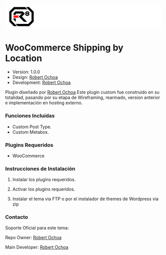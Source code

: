 ![alt tag](images/repo-logo.png)

# WooCommerce Shipping by Location #

* Version: 1.0.0
* Design: [Robert Ochoa](http://www.robertochoaweb.com/?utm_source=github_link&utm_medium=link&utm_content=wooshiplocation)
* Development: [Robert Ochoa](http://www.robertochoaweb.com/?utm_source=github_link&utm_medium=link&utm_content=wooshiplocation)

Plugin diseñado por [Robert Ochoa](http://www.robertochoaweb.com/?utm_source=github_link&utm_medium=link&utm_content=wooshiplocation)
Este plugin custom fue construido en su totalidad, pasando por su etapa de Wireframing, rearmado, version anterior e implementación en hosting externo.

### Funciones Incluídas ###

* Custom Post Type.
* Custom Metabox.

### Plugins Requeridos ###

* WooCommerce

### Instrucciones de Instalación ###

1. Instalar los plugins requeridos.

2. Activar los plugins requeridos.

3. Instalar el tema via FTP o por el instalador de themes de Wordpress via zip

### Contacto ###

Soporte Oficial para este tema:

Repo Owner: [Robert Ochoa](http://www.robertochoaweb.com/?utm_source=github_link&utm_medium=link&utm_content=wooshiplocation)

Main Developer: [Robert Ochoa](http://www.robertochoaweb.com/?utm_source=github_link&utm_medium=link&utm_content=wooshiplocation)
